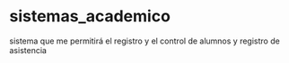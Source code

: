 # sistemas_academico
sistema que me permitirá el registro y el control de alumnos y registro de asistencia 
